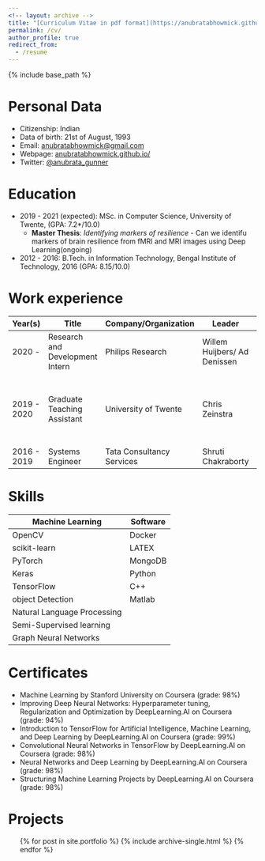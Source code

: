 ```yaml
---
<!-- layout: archive -->
title: "[Curriculum Vitae in pdf format](https://anubratabhowmick.github.io/files/Anubrata_Bhowmick_Resume.pdf)"
permalink: /cv/
author_profile: true
redirect_from:
  - /resume
---
```


{% include base_path %}

<!-- <embed src="https://alisher-ai.github.io/files/CV_Alisher_Abdulkhaev.pdf" type="application/pdf"/> -->

Personal Data
======
* Citizenship: Indian
* Data of birth: 21st of August, 1993
* Email: [anubratabhowmick@gmail.com](anubratabhowmick@gmail.com)
* Webpage: [anubratabhowmick.github.io/](http://anubratabhowmick.github.io/)
* Twitter: [@anubrata_gunner](https://twitter.com/anubrata_gunner)

Education
======
* 2019 - 2021 (expected): MSc. in Computer Science, University of Twente, (GPA: 7.2*/10.0)
  * **Master Thesis**: _Identifying markers of resilience_ -
  Can we identifu markers of brain resilience from fMRI and MRI images using Deep Learning(ongoing) 
* 2012 - 2016: B.Tech. in Information Technology, Bengal Institute of Technology, 2016 (GPA: 8.15/10.0)


Work experience
======

| Year(s)     | Title                           | Company/Organization              | Leader          | Duties                                     |
| ----------- | ------------------------------- | --------------------------        | --------------- | -----                                      |
| 2020 -      | Research and Development Intern                | Philips Research        | Willem Huijbers/ Ad Denissen     | Research                                   |
| 2019 - 2020     | Graduate Teaching Assistant | University of Twente     | Chris Zeinstra     | Assisting students with algorithms and projects in C++ |
| 2016 - 2019 | Systems Engineer                 | Tata Consultancy Services                | Shruti Chakraborty   | Full-Stack Developer |


Skills
======
  
| Machine Learning            | Software | 
| --------------------------- | ---------| 
| OpenCV                      | Docker   |   
| scikit-learn                | LATEX    | 
| PyTorch                     | MongoDB  | 
| Keras                       | Python   |  
| TensorFlow                  | C++      |  
| object Detection            | Matlab   |
| Natural Language Processing |          |          
| Semi-Supervised learning    |          |     
| Graph Neural Networks       |          |   
  
  
Certificates
======
* Machine Learning by Stanford University on Coursera (grade: 98%)
* Improving Deep Neural Networks: Hyperparameter tuning, Regularization and Optimization by DeepLearning.AI on Coursera (grade: 94%)
* Introduction to TensorFlow for Artificial Intelligence, Machine Learning, and Deep Learning by DeepLearning.AI on Coursera (grade: 99%)
* Convolutional Neural Networks in TensorFlow by DeepLearning.AI on Coursera (grade: 98%)
* Neural Networks and Deep Learning by DeepLearning.AI on Coursera (grade: 98%)
* Structuring Machine Learning Projects by DeepLearning.AI on Coursera (grade: 98%)

<!-- Awards
======

| Year(s)     | Award                                       | Organizer            | City & Country      |
| ----------- | --------------------------------------------| -------------------- | ------------------- |
| 2020        | Gold medal in EdgeAI competition            | METI & NEDO          | Tokyo, Japan        |
| 2015        | TUBITAK Scholarship                         | TUBITAK              | Ankara, Turkey      |      
| 2008        | The most successful student                 | Inter'l High School  | Osh, Kyrgyzstan     | 
| 2008        | 4th place in Computer Programming Olympiads | Republican Olympiads | Bishkek, Kyrgyzstan |   
| 2006        | 4th place in Computer Programming Olympiads | Republican Olympiads | Bishkek, Kyrgyzstan | 
| 2005        | 1st Place in Computer Programming Olimpiads | Provincial Olympiads | Osh, Kyrgyzstan     |
| 2003 - 2008 | Full Tuition Scholarship                    | Inter'l High School  | Bishkek, Kyrgyzstan |
| 2002        | 1st Place in Chess Competition              | Provincial Olympiads | Osh, Kyrgyzstan     | 

  * **METI: Japanese Ministry of Economy, Trade and Industry**
  * **NEDO: New Energy and Industrial Technology Development Organization**
  * **TUBITAK: The Scientific and Technological Research Council of Turkey** -->


Projects
======
  <ul>{% for post in site.portfolio  %}
    {% include archive-single.html %}
  {% endfor %}</ul>
  
  
<!-- Publications
======
  <ul>{% for post in site.publications %}
    {% include archive-single-cv.html %}
  {% endfor %}</ul> -->

